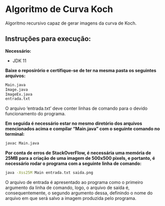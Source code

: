 # Algoritmo de Curva Koch
Algoritmo recursivo capaz de gerar imagens da curva de Koch.

## Instruções para execução:

**Necessário:**
- JDK 11

**Baixe o reposirório e certifique-se de ter na mesma pasta os seguintes arquivos:**

```bash
Main.java
Image.java 
ImageEx.java 
entrada.txt
```
O arquivo ‘entrada.txt’ deve conter linhas de comando para o devido funcionamento do programa.

**Em seguida é necessário estar no mesmo diretório dos arquivos mencionados acima e compilar “Main.java” com o seguinte comando no terminal:**
```bash
javac Main.java
```

**Por conta de erros de StackOverFlow, é necessária uma memória de 25MB para a criação de uma imagem de 500x500 pixels, e portanto, é necessário rodar o programa com a
seguinte linha de comando:**
```bash
java -Xss25M Main entrada.txt saida.png
```
O arquivo de entrada é apresentado ao programa como o primeiro argumento da linha de comando, logo, o arquivo de saída é, consequentemente, o segundo argumento dessa, 
definindo o nome do arquivo em que será salvo a imagem produzida pelo programa.
